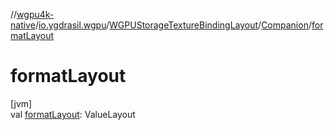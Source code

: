 //[wgpu4k-native](../../../../index.md)/[io.ygdrasil.wgpu](../../index.md)/[WGPUStorageTextureBindingLayout](../index.md)/[Companion](index.md)/[formatLayout](format-layout.md)

# formatLayout

[jvm]\
val [formatLayout](format-layout.md): ValueLayout